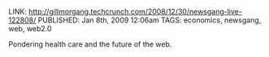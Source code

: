 LINK: http://gillmorgang.techcrunch.com/2008/12/30/newsgang-live-122808/
PUBLISHED: Jan 8th, 2009 12:06am
TAGS: economics, newsgang, web, web2.0

Pondering health care and the future of the web.
